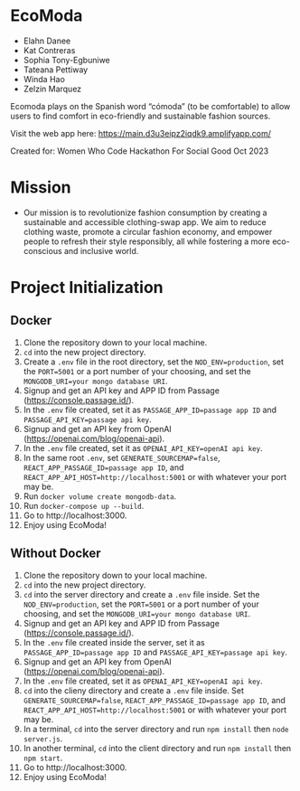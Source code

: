 # EcoModa
* Elahn Danee
* Kat Contreras
* Sophia Tony-Egbuniwe
* Tateana Pettiway
* Winda Hao
* Zelzin Marquez

Ecomoda plays on the Spanish word “cómoda” (to be comfortable) to allow users to find comfort in eco-friendly and sustainable fashion sources.

Visit the web app here: https://main.d3u3eipz2iqdk9.amplifyapp.com/

Created for: Women Who Code Hackathon For Social Good Oct 2023

# Mission

-   Our mission is to revolutionize fashion consumption by creating a sustainable and accessible clothing-swap app. We aim to reduce clothing waste, promote a circular fashion economy, and empower people to refresh their style responsibly, all while fostering a more eco-conscious and inclusive world.

# Project Initialization
## Docker

1. Clone the repository down to your local machine.
2. `cd` into the new project directory.
3. Create a `.env` file in the root directory, set the `NOD_ENV=production`, set the `PORT=5001` or a port number of your choosing, and set the `MONGODB_URI=your mongo database URI`.
4. Signup and get an API key and APP ID from Passage (https://console.passage.id/).
5. In the `.env` file created, set it as `PASSAGE_APP_ID=passage app ID` and `PASSAGE_API_KEY=passage api key`.
6. Signup and get an API key from OpenAI (https://openai.com/blog/openai-api).
7. In the `.env` file created, set it as `OPENAI_API_KEY=openAI api key`.
8. In the same root `.env`, set `GENERATE_SOURCEMAP=false`, `REACT_APP_PASSAGE_ID=passage app ID`, and `REACT_APP_API_HOST=http://localhost:5001` or with whatever your port may be.
9. Run `docker volume create mongodb-data`.
10. Run `docker-compose up --build`.
11. Go to http://localhost:3000.
12. Enjoy using EcoModa!

## Without Docker
1. Clone the repository down to your local machine.
2. `cd` into the new project directory.
3. `cd` into the server directory and create a `.env` file inside. Set the `NOD_ENV=production`, set the `PORT=5001` or a port number of your choosing, and set the `MONGODB_URI=your mongo database URI`.
4. Signup and get an API key and APP ID from Passage (https://console.passage.id/).
5. In the `.env` file created inside the server, set it as `PASSAGE_APP_ID=passage app ID` and `PASSAGE_API_KEY=passage api key`.
6. Signup and get an API key from OpenAI (https://openai.com/blog/openai-api).
7. In the `.env` file created, set it as `OPENAI_API_KEY=openAI api key`.
8. `cd` into the clieny directory and create a `.env` file inside. Set `GENERATE_SOURCEMAP=false`, `REACT_APP_PASSAGE_ID=passage app ID`, and `REACT_APP_API_HOST=http://localhost:5001` or with whatever your port may be.
9. In a terminal, `cd`  into the server directory and run `npm install` then `node server.js`.
10. In another terminal, `cd` into the client directory and run `npm install` then `npm start`.
11. Go to http://localhost:3000.
12. Enjoy using EcoModa!
